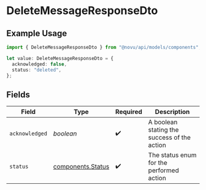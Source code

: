 # DeleteMessageResponseDto

## Example Usage

```typescript
import { DeleteMessageResponseDto } from "@novu/api/models/components";

let value: DeleteMessageResponseDto = {
  acknowledged: false,
  status: "deleted",
};
```

## Fields

| Field                                                  | Type                                                   | Required                                               | Description                                            |
| ------------------------------------------------------ | ------------------------------------------------------ | ------------------------------------------------------ | ------------------------------------------------------ |
| `acknowledged`                                         | *boolean*                                              | :heavy_check_mark:                                     | A boolean stating the success of the action            |
| `status`                                               | [components.Status](../../models/components/status.md) | :heavy_check_mark:                                     | The status enum for the performed action               |